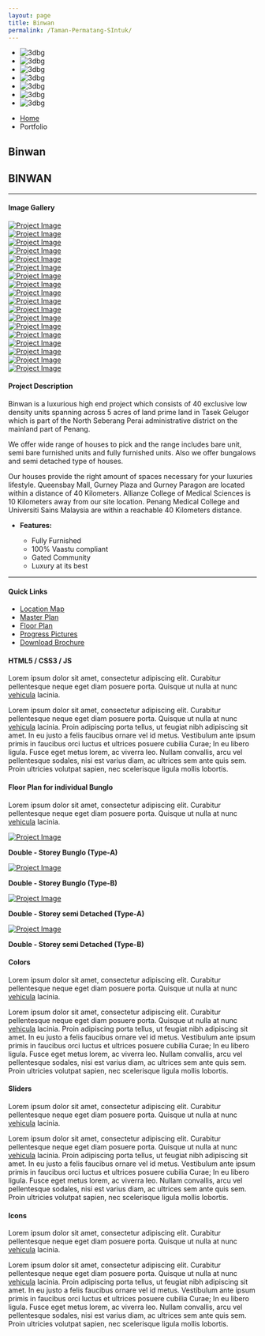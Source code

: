 ```yaml
---
layout: page
title: Binwan
permalink: /Taman-Permatang-SIntuk/
---
```


<article class="boxedcontainer">
   <!--
      #################################
       - THEMEPUNCH BANNER -
      #################################
      -->
   <div class="tp-banner-container">
      <div class="tp-banner" >
         <ul>
            <!-- SLIDE  -->
            <li data-transition="slideup" data-slotamount="7" data-masterspeed="1000" data-thumb="{{ site.baseurl }}/asset/images/slider-images/binwan-2.jpg"  data-saveperformance="on"  data-title="Parallax 3D">
               <!-- MAIN IMAGE -->
               <img src="{{ site.baseurl }}/asset/images/binwan/dummy.png"  alt="3dbg" data-lazyload="{{ site.baseurl }}/asset/images/slider-images/binwan-2.jpg" data-bgposition="center top" data-bgfit="contain" data-bgrepeat="no-repeat">
            </li>
            <!-- SLIDE  -->
            <li data-transition="slideup" data-slotamount="7" data-masterspeed="1000" data-thumb="{{ site.baseurl }}/asset/images/binwan/binwan-1.jpg"  data-saveperformance="on"  data-title="Parallax 3D">
               <!-- MAIN IMAGE -->
               <img src="{{ site.baseurl }}/asset/images/binwan/dummy.png"  alt="3dbg" data-lazyload="{{ site.baseurl }}/asset/images/binwan/invest-in-malaysia.jpg" data-bgposition="center top" data-bgfit="contain" data-bgrepeat="no-repeat">
            </li>
            <!-- SLIDE  -->   
            <!-- SLIDE  -->
            <li data-transition="slideup" data-slotamount="7" data-masterspeed="1000" data-thumb="{{ site.baseurl }}/asset/images/binwan/binwan-1.jpg"  data-saveperformance="on"  data-title="Parallax 3D">
               <!-- MAIN IMAGE -->
               <img src="{{ site.baseurl }}/asset/images/binwan/dummy.png"  alt="3dbg" data-lazyload="{{ site.baseurl }}/asset/images/binwan/bunglo_type_a.jpg" data-bgposition="center top" data-bgfit="contain" data-bgrepeat="no-repeat">
            </li>
            <!-- SLIDE  -->
            <li data-transition="slideup" data-slotamount="7" data-masterspeed="1000" data-thumb="{{ site.baseurl }}/asset/images/binwan/bunglo_type_a.jpg"  data-saveperformance="on"  data-title="Parallax 3D">
               <!-- MAIN IMAGE -->
               <img src="{{ site.baseurl }}/asset/images/binwan/dummy.png"  alt="3dbg" data-lazyload="{{ site.baseurl }}/asset/images/binwan/all.jpg" data-bgposition="center top" data-bgfit="contain" data-bgrepeat="no-repeat">
            </li>
            <!-- SLIDE  -->
            <li data-transition="slideup" data-slotamount="7" data-masterspeed="1000" data-thumb="{{ site.baseurl }}/asset/images/binwan/bunglo_type_a.jpg"  data-saveperformance="on"  data-title="Parallax 3D">
               <!-- MAIN IMAGE -->
               <img src="{{ site.baseurl }}/asset/images/binwan/dummy.png"  alt="3dbg" data-lazyload="{{ site.baseurl }}/asset/images/binwan/double_story_type_b.jpg" data-bgposition="center top" data-bgfit="contain" data-bgrepeat="no-repeat">
            </li>
            <!-- SLIDE  -->
            <li data-transition="slideup" data-slotamount="7" data-masterspeed="1000" data-thumb="{{ site.baseurl }}/asset/images/binwan/semi_detached_type_b.jpg"  data-saveperformance="on"  data-title="Parallax 3D">
               <!-- MAIN IMAGE -->
               <img src="{{ site.baseurl }}/asset/images/binwan/dummy.png"  alt="3dbg" data-lazyload="{{ site.baseurl }}/asset/images/binwan/semi_detached_type_a.jpg" data-bgposition="center top" data-bgfit="contain" data-bgrepeat="no-repeat">
            </li>
            <!-- SLIDE  -->
            <li data-transition="slideup" data-slotamount="7" data-masterspeed="1000" data-thumb="{{ site.baseurl }}/asset/images/slider-images/binwan-2.jpg"  data-saveperformance="on"  data-title="Parallax 3D">
               <!-- MAIN IMAGE -->
               <img src="{{ site.baseurl }}/asset/images/binwan/dummy.png"  alt="3dbg" data-lazyload="{{ site.baseurl }}/asset/images/binwan/semi_detached_type_b.jpg" data-bgposition="center top" data-bgfit="contain" data-bgrepeat="no-repeat">
            </li>
         </ul>
         <div class="tp-bannertimer"></div>
      </div>
   </div>
</article>
<section class="page-header">
   <div class="container">
      <div class="row">
         <div class="col-md-12">
            <ul class="breadcrumb">
               <li><a href="#">Home</a></li>
               <li class="active">Portfolio</li>
            </ul>
         </div>
      </div>
      <div class="row">
         <div class="col-md-12">
            <h1>Binwan</h1>
         </div>
      </div>
   </div>
</section>
<div class="container">
<div class="row">
   <div class="col-md-12">
      <div class="portfolio-title">
         <div class="row">
            <div class="portfolio-nav-all col-md-1">
               <a href="{{site.baseUrl}}/portfolio.html" data-tooltip data-original-title="Back to Projects Page"><i class="fa fa-th"></i></a>
            </div>
            <div class="col-md-10 center">
               <h2 class="mb-none heading-primary"><strong>BINWAN</strong></h2>
            </div>
         </div>
      </div>
      <hr class="tall">
   </div>
</div>
<div class="row">
   <div class="col-md-4">
      <h4 class="center heading-primary">Image Gallery</h4>
      <div class="lightbox" data-plugin-options='{"delegate": "a", "type": "image", "gallery": {"enabled": true}, "mainClass": "mfp-with-zoom", "zoom": {"enabled": true, "duration": 300}}'>
         <div class="owl-carousel stage-margin" data-plugin-options='{"items": 1, "margin": 10, "loop": false, "nav": true, "dots": false, "stagePadding": 40}'>
            <div>
               <a class="img-thumbnail img-thumbnail-hover-icon mb-xs mr-xs" href="{{ site.baseurl }}/asset/images/binwan/house1.jpg">
               <img class="img-responsive" src="{{ site.baseurl }}/asset/images/binwan/house1.jpg" alt="Project Image">
               </a>
            </div>
            <div>
               <a class="img-thumbnail img-thumbnail-hover-icon mb-xs mr-xs" href="{{ site.baseurl }}/asset/images/binwan/house2.jpg">
               <img class="img-responsive" src="{{ site.baseurl }}/asset/images/binwan/house2.jpg" alt="Project Image">
               </a>
            </div>
            <div>
               <a class="img-thumbnail img-thumbnail-hover-icon mb-xs mr-xs" href="{{ site.baseurl }}/asset/images/binwan/house3.jpg">
               <img class="img-responsive" src="{{ site.baseurl }}/asset/images/binwan/house3.jpg" alt="Project Image">
               </a>
            </div>
            <div>
               <a class="img-thumbnail img-thumbnail-hover-icon mb-xs mr-xs" href="{{ site.baseurl }}/asset/images/binwan/house4.jpg">
               <img class="img-responsive" src="{{ site.baseurl }}/asset/images/binwan/house4.jpg" alt="Project Image">
               </a>
            </div>
            <div>
               <a class="img-thumbnail img-thumbnail-hover-icon mb-xs mr-xs" href="{{ site.baseurl }}/asset/images/binwan/house5.jpg">
               <img class="img-responsive" src="{{ site.baseurl }}/asset/images/binwan/house5.jpg" alt="Project Image">
               </a>
            </div>
            <div>
               <a class="img-thumbnail img-thumbnail-hover-icon mb-xs mr-xs" href="{{ site.baseurl }}/asset/images/binwan/house6.jpg">
               <img class="img-responsive" src="{{ site.baseurl }}/asset/images/binwan/house6.jpg" alt="Project Image">
               </a>
            </div>
            <div>
               <a class="img-thumbnail img-thumbnail-hover-icon mb-xs mr-xs" href="{{ site.baseurl }}/asset/images/binwan/house7.jpg">
               <img class="img-responsive" src="{{ site.baseurl }}/asset/images/binwan/house7.jpg" alt="Project Image">
               </a>
            </div>
            <div>
               <a class="img-thumbnail img-thumbnail-hover-icon mb-xs mr-xs" href="{{ site.baseurl }}/asset/images/binwan/house8.jpg">
               <img class="img-responsive" src="{{ site.baseurl }}/asset/images/binwan/house8.jpg" alt="Project Image">
               </a>
            </div>
            <div>
               <a class="img-thumbnail img-thumbnail-hover-icon mb-xs mr-xs" href="{{ site.baseurl }}/asset/images/binwan/house9.jpg">
               <img class="img-responsive" src="{{ site.baseurl }}/asset/images/binwan/house9.jpg" alt="Project Image">
               </a>
            </div>
            <div>
               <a class="img-thumbnail img-thumbnail-hover-icon mb-xs mr-xs" href="{{ site.baseurl }}/asset/images/binwan/house10.jpg">
               <img class="img-responsive" src="{{ site.baseurl }}/asset/images/binwan/house10.jpg" alt="Project Image">
               </a>
            </div>
            <div>
               <a class="img-thumbnail img-thumbnail-hover-icon mb-xs mr-xs" href="{{ site.baseurl }}/asset/images/binwan/house11.jpg">
               <img class="img-responsive" src="{{ site.baseurl }}/asset/images/binwan/house11.jpg" alt="Project Image">
               </a>
            </div>
            <div>
               <a class="img-thumbnail img-thumbnail-hover-icon mb-xs mr-xs" href="{{ site.baseurl }}/asset/images/binwan/house12.jpg">
               <img class="img-responsive" src="{{ site.baseurl }}/asset/images/binwan/house12.jpg" alt="Project Image">
               </a>
            </div>
            <div>
               <a class="img-thumbnail img-thumbnail-hover-icon mb-xs mr-xs" href="{{ site.baseurl }}/asset/images/binwan/house13.jpg">
               <img class="img-responsive" src="{{ site.baseurl }}/asset/images/binwan/house13.jpg" alt="Project Image">
               </a>
            </div>
            <div>
               <a class="img-thumbnail img-thumbnail-hover-icon mb-xs mr-xs" href="{{ site.baseurl }}/asset/images/binwan/house14.jpg">
               <img class="img-responsive" src="{{ site.baseurl }}/asset/images/binwan/house14.jpg" alt="Project Image">
               </a>
            </div>
            <div>
               <a class="img-thumbnail img-thumbnail-hover-icon mb-xs mr-xs" href="{{ site.baseurl }}/asset/images/binwan/house15.jpg">
               <img class="img-responsive" src="{{ site.baseurl }}/asset/images/binwan/house15.jpg" alt="Project Image">
               </a>
            </div>
            <div>
               <a class="img-thumbnail img-thumbnail-hover-icon mb-xs mr-xs" href="{{ site.baseurl }}/asset/images/binwan/house16.jpg">
               <img class="img-responsive" src="{{ site.baseurl }}/asset/images/binwan/house16.jpg" alt="Project Image">
               </a>
            </div>
            <div>
               <a class="img-thumbnail img-thumbnail-hover-icon mb-xs mr-xs" href="{{ site.baseurl }}/asset/images/binwan/house17.jpg">
               <img class="img-responsive" src="{{ site.baseurl }}/asset/images/binwan/house17.jpg" alt="Project Image">
               </a>
            </div>
            <div>
               <a class="img-thumbnail img-thumbnail-hover-icon mb-xs mr-xs" href="{{ site.baseurl }}/asset/images/binwan/house18.jpg">
               <img class="img-responsive" src="{{ site.baseurl }}/asset/images/binwan/house18.jpg" alt="Project Image">
               </a>
            </div>
         </div>
      </div>
   </div>
   <div class="col-md-8">
      <h4 class="heading-primary">Project <strong>Description</strong></h4>
      <p class="mt-xlg">Binwan is a luxurious high end project which consists of 40 exclusive low density units spanning across 5 acres of land prime land in Tasek Gelugor which is part of the North Seberang Perai administrative district on the mainland part of Penang.</p>
      <p class="mt-xlg">We offer wide range of houses to pick and the range includes bare unit, semi bare furnished units and fully furnished units. Also we offer bungalows and semi detached type of houses.</p>
      <p class="mt-xlg">Our houses provide the right amount of spaces necessary for your luxuries lifestyle.  Queensbay Mall, Gurney Plaza and Gurney Paragon are located within a distance of 40 Kilometers. Allianze College of Medical Sciences is 10 Kilometers away from our site location. Penang Medical College and Universiti Sains Malaysia are within a reachable 40 Kilometers distance.</p>
      <ul class="portfolio-details">
         <li>
            <p><strong>Features:</strong></p>
            <ul class="list list-inline list-icons">
               <li><i class="fa fa-check-circle"></i> Fully Furnished </li>
               <li><i class="fa fa-check-circle"></i> 100% Vaastu compliant</li>
               <li><i class="fa fa-check-circle"></i> Gated Community</li>
               <li><i class="fa fa-check-circle"></i> Luxury at its best</li>
            </ul>
         </li>
      </ul>
   </div>
</div>
<div class="row">
   <div class="col-md-12">
      <hr class="tall">
   </div>
</div>
<div class="container">
   <div class="row">
      <div class="col-md-12">
         <h4 class="mb-lg">Quick Links</h4>
         <div class="row">
            <div class="col-md-4">
               <div class="tabs tabs-vertical tabs-left tabs-navigation">
                  <ul class="nav nav-tabs col-sm-3">
                     <li class="active">
                        <a class="active" href="#tabsNavigation2" data-toggle="tab"><i class="fa fa-file"></i> Location Map</a>
                     </li>
                     <li>
                        <a href="#tabsNavigation3" data-toggle="tab"><i class="fa fa-google-plus"></i> Master Plan</a>
                     </li>
                     <li>
                        <a href="#tabsNavigation4" data-toggle="tab"><i class="fa fa-adjust"></i> Floor Plan</a>
                     </li>
                     <li>
                        <a href="#tabsNavigation5" data-toggle="tab"><i class="fa fa-film"></i> Progress Pictures</a>
                     </li>
                     <li>
                        <a href="#tabsNavigation6" data-toggle="tab"><i class="fa fa-user"></i> Download Brochure</a>
                     </li>
                  </ul>
               </div>
            </div>
            <div class="col-md-8">
               <div class="tab-pane tab-pane-navigation active" id="tabsNavigation2">
                  <h4>HTML5 / CSS3 / JS</h4>
                  <p>Lorem ipsum dolor sit amet, consectetur adipiscing elit. Curabitur pellentesque neque eget diam posuere porta. Quisque ut nulla at nunc <a href="#">vehicula</a> lacinia.</p>
                  <p>Lorem ipsum dolor sit amet, consectetur adipiscing elit. Curabitur pellentesque neque eget diam posuere porta. Quisque ut nulla at nunc <a href="#">vehicula</a> lacinia. Proin adipiscing porta tellus, ut feugiat nibh adipiscing sit amet. In eu justo a felis faucibus ornare vel id metus. Vestibulum ante ipsum primis in faucibus orci luctus et ultrices posuere cubilia Curae; In eu libero ligula. Fusce eget metus lorem, ac viverra leo. Nullam convallis, arcu vel pellentesque sodales, nisi est varius diam, ac ultrices sem ante quis sem. Proin ultricies volutpat sapien, nec scelerisque ligula mollis lobortis.</p>
               </div>
               <div class="tab-pane tab-pane-navigation" id="tabsNavigation3">
                  <h4 class="heading-primary">Floor Plan for individual Bunglo</h4>
                  <p>Lorem ipsum dolor sit amet, consectetur adipiscing elit. Curabitur pellentesque neque eget diam posuere porta. Quisque ut nulla at nunc <a href="#">vehicula</a> lacinia.</p>
                  <div class="row">
                     <div class="col-md-6">
                        <a class="img-thumbnail img-thumbnail-hover-icon lightbox" href="{{ site.baseurl }}/asset/images/binwan/Semi_a.jpg" data-plugin-options='{"type":"image"}'>
                        <img class="img-responsive" src="{{ site.baseurl }}/asset/images/binwan/bunglo_type_a.jpg" alt="Project Image">
                        </a>
                        <p class="heading-primary center"><strong>Double - Storey Bunglo (Type-A)</strong></p>
                     </div>
                     <div class="col-md-6">
                        <a class="img-thumbnail img-thumbnail-hover-icon lightbox" href="{{ site.baseurl }}/asset/images/binwan/double_story_type_b.jpg" data-plugin-options='{"type":"image"}'>
                        <img class="img-responsive" src="{{ site.baseurl }}/asset/images/binwan/double_story_type_b.jpg" alt="Project Image">
                        </a>
                        <p class="heading-primary center"><strong>Double - Storey Bunglo (Type-B)</strong></p>
                     </div>
                  </div>
                  <div class="row">
                     <div class="col-md-6">
                        <a class="img-thumbnail img-thumbnail-hover-icon lightbox" href="{{ site.baseurl }}/asset/images/binwan/semi_detached_type_a.jpg" data-plugin-options='{"type":"image"}'>
                        <img class="img-responsive" src="{{ site.baseurl }}/asset/images/binwan/semi_detached_type_a.jpg" alt="Project Image">
                        </a>
                        <p class="heading-primary center"><strong>Double - Storey semi Detached (Type-A)</strong></p>
                     </div>
                     <div class="col-md-6">
                        <a class="img-thumbnail img-thumbnail-hover-icon lightbox" href="{{ site.baseurl }}/asset/images/binwan/semi_detached_type_b.jpg" data-plugin-options='{"type":"image"}'>
                        <img class="img-responsive" src="{{ site.baseurl }}/asset/images/binwan/semi_detached_type_b.jpg" alt="Project Image">
                        </a>
                        <p class="heading-primary center"><strong>Double - Storey semi Detached (Type-B)</strong></p>
                     </div>
                  </div>
               </div>
               <div class="tab-pane tab-pane-navigation" id="tabsNavigation4">
                  <h4>Colors</h4>
                  <p>Lorem ipsum dolor sit amet, consectetur adipiscing elit. Curabitur pellentesque neque eget diam posuere porta. Quisque ut nulla at nunc <a href="#">vehicula</a> lacinia.</p>
                  <p>Lorem ipsum dolor sit amet, consectetur adipiscing elit. Curabitur pellentesque neque eget diam posuere porta. Quisque ut nulla at nunc <a href="#">vehicula</a> lacinia. Proin adipiscing porta tellus, ut feugiat nibh adipiscing sit amet. In eu justo a felis faucibus ornare vel id metus. Vestibulum ante ipsum primis in faucibus orci luctus et ultrices posuere cubilia Curae; In eu libero ligula. Fusce eget metus lorem, ac viverra leo. Nullam convallis, arcu vel pellentesque sodales, nisi est varius diam, ac ultrices sem ante quis sem. Proin ultricies volutpat sapien, nec scelerisque ligula mollis lobortis.</p>
               </div>
               <div class="tab-pane tab-pane-navigation" id="tabsNavigation5">
                  <h4>Sliders</h4>
                  <p>Lorem ipsum dolor sit amet, consectetur adipiscing elit. Curabitur pellentesque neque eget diam posuere porta. Quisque ut nulla at nunc <a href="#">vehicula</a> lacinia.</p>
                  <p>Lorem ipsum dolor sit amet, consectetur adipiscing elit. Curabitur pellentesque neque eget diam posuere porta. Quisque ut nulla at nunc <a href="#">vehicula</a> lacinia. Proin adipiscing porta tellus, ut feugiat nibh adipiscing sit amet. In eu justo a felis faucibus ornare vel id metus. Vestibulum ante ipsum primis in faucibus orci luctus et ultrices posuere cubilia Curae; In eu libero ligula. Fusce eget metus lorem, ac viverra leo. Nullam convallis, arcu vel pellentesque sodales, nisi est varius diam, ac ultrices sem ante quis sem. Proin ultricies volutpat sapien, nec scelerisque ligula mollis lobortis.</p>
               </div>
               <div class="tab-pane tab-pane-navigation" id="tabsNavigation6">
                  <h4>Icons</h4>
                  <p>Lorem ipsum dolor sit amet, consectetur adipiscing elit. Curabitur pellentesque neque eget diam posuere porta. Quisque ut nulla at nunc <a href="#">vehicula</a> lacinia.</p>
                  <p>Lorem ipsum dolor sit amet, consectetur adipiscing elit. Curabitur pellentesque neque eget diam posuere porta. Quisque ut nulla at nunc <a href="#">vehicula</a> lacinia. Proin adipiscing porta tellus, ut feugiat nibh adipiscing sit amet. In eu justo a felis faucibus ornare vel id metus. Vestibulum ante ipsum primis in faucibus orci luctus et ultrices posuere cubilia Curae; In eu libero ligula. Fusce eget metus lorem, ac viverra leo. Nullam convallis, arcu vel pellentesque sodales, nisi est varius diam, ac ultrices sem ante quis sem. Proin ultricies volutpat sapien, nec scelerisque ligula mollis lobortis.</p>
               </div>
            </div>
         </div>
      </div>
   </div>
</div>
